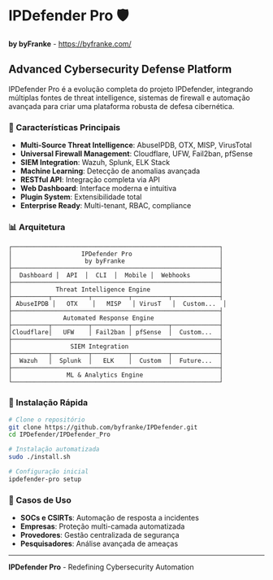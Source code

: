 # IPDefender Pro 🛡️
**by byFranke** - https://byfranke.com/

## Advanced Cybersecurity Defense Platform

IPDefender Pro é a evolução completa do projeto IPDefender, integrando múltiplas fontes de threat intelligence, sistemas de firewall e automação avançada para criar uma plataforma robusta de defesa cibernética.

### 🚀 Características Principais

- **Multi-Source Threat Intelligence**: AbuseIPDB, OTX, MISP, VirusTotal
- **Universal Firewall Management**: Cloudflare, UFW, Fail2ban, pfSense
- **SIEM Integration**: Wazuh, Splunk, ELK Stack
- **Machine Learning**: Detecção de anomalias avançada
- **RESTful API**: Integração completa via API
- **Web Dashboard**: Interface moderna e intuitiva
- **Plugin System**: Extensibilidade total
- **Enterprise Ready**: Multi-tenant, RBAC, compliance

### 📊 Arquitetura

```
┌─────────────────────────────────────────────────────────┐
│                   IPDefender Pro                        │
│                    by byFranke                          │
├─────────────────────────────────────────────────────────┤
│  Dashboard │  API  │  CLI  │  Mobile │  Webhooks        │
├─────────────────────────────────────────────────────────┤
│            Threat Intelligence Engine                   │
├──────────┬──────────┬──────────┬──────────┬─────────────┤
│ AbuseIPDB │   OTX    │   MISP   │ VirusT   │  Custom...  │
├─────────────────────────────────────────────────────────┤
│              Automated Response Engine                  │
├──────────┬──────────┬──────────┬──────────┬─────────────┤
│Cloudflare│   UFW    │ Fail2ban │ pfSense  │  Custom...  │
├─────────────────────────────────────────────────────────┤
│                SIEM Integration                         │
├──────────┬──────────┬──────────┬──────────┬─────────────┤
│  Wazuh   │  Splunk  │   ELK    │  Custom  │  Future...  │
├─────────────────────────────────────────────────────────┤
│               ML & Analytics Engine                     │
└─────────────────────────────────────────────────────────┘
```

### 🔧 Instalação Rápida

```bash
# Clone o repositório
git clone https://github.com/byfranke/IPDefender.git
cd IPDefender/IPDefender_Pro

# Instalação automatizada
sudo ./install.sh

# Configuração inicial
ipdefender-pro setup
```

### 🎯 Casos de Uso

- **SOCs e CSIRTs**: Automação de resposta a incidentes
- **Empresas**: Proteção multi-camada automatizada
- **Provedores**: Gestão centralizada de segurança
- **Pesquisadores**: Análise avançada de ameaças

---
**IPDefender Pro** - Redefining Cybersecurity Automation
